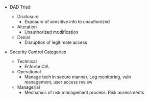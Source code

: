 - DAD Triad
	- Disclosure
		- Exposure of sensitive info to unauthorized
	- Alteration
		- Unauthorized modification
	- Denial
		- Disruption of legitimate access

- Security Control Categories
	- Technical
		- Enforce CIA
	- Operational
		- Manage tech in secure manner. Log monitoring, vuln management, user access review
	- Managerial
		- Mechanics of risk management process. Risk assessments